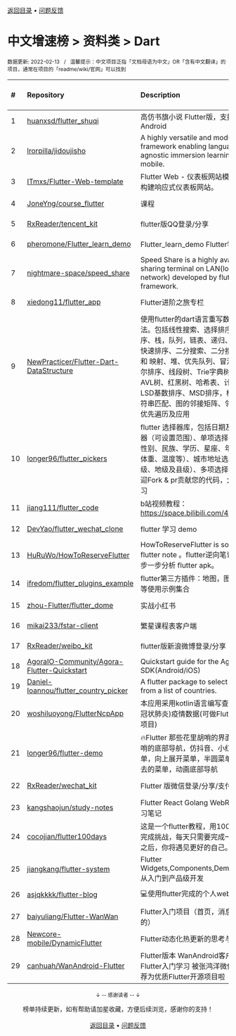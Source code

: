 <a href="https://gitee.com/GrowingGit/GitHub-Chinese-Top-Charts#github中文排行榜">返回目录</a> • <a href="/content/docs/feedback.md">问题反馈</a>

# 中文增速榜 > 资料类 > Dart
<sub>数据更新: 2022-02-13&nbsp;&nbsp;&nbsp;/&nbsp;&nbsp;&nbsp;温馨提示：中文项目泛指「文档母语为中文」OR「含有中文翻译」的项目，通常在项目的「readme/wiki/官网」可以找到</sub>

|#|Repository|Description|Stars|Average daily growth|Updated|
|:-|:-|:-|:-|:-|:-|
|1|[huanxsd/flutter_shuqi](https://github.com/huanxsd/flutter_shuqi)|高仿书旗小说 Flutter版，支持iOS、Android|2322|2|2021-12-03|
|2|[lrorpilla/jidoujisho](https://github.com/lrorpilla/jidoujisho)|A highly versatile and modular framework enabling language-agnostic immersion learning on mobile.|240|1|2022-02-05|
|3|[ITmxs/Flutter-Web-template](https://github.com/ITmxs/Flutter-Web-template)|Flutter Web - 仪表板网站模板教你如何构建响应式仪表板网站。|6|0|2022-02-09|
|4|[JoneYng/course_flutter](https://github.com/JoneYng/course_flutter)|课程|5|0|2021-12-23|
|5|[RxReader/tencent_kit](https://github.com/RxReader/tencent_kit)|flutter版QQ登录/分享|171|0|2022-02-10|
|6|[pheromone/Flutter_learn_demo](https://github.com/pheromone/Flutter_learn_demo)|Flutter_learn_demo  Flutter学习历程|107|0|2022-02-08|
|7|[nightmare-space/speed_share](https://github.com/nightmare-space/speed_share)|Speed Share is a highly available file sharing terminal on LAN(local area network) developed by flutter framework.|76|0|2022-01-07|
|8|[xiedong11/flutter_app](https://github.com/xiedong11/flutter_app)|Flutter进阶之旅专栏|76|0|2022-01-27|
|9|[NewPracticer/Flutter-Dart-DataStructure](https://github.com/NewPracticer/Flutter-Dart-DataStructure)|使用flutter的dart语言重写数据结构与算法。包括线性搜索、选择排序、插入排序、栈，队列，链表、递归、归并排序、快速排序、二分搜索、二分搜索树、集合 和 映射、堆、优先队列、冒泡排序、希尔排序、线段树、Trie字典树、并查集、AVL树、红黑树、哈希表、计数排序、LSD基数排序、MSD排序，桶排序、字符串匹配、图的邻接矩阵、邻接表，深度优先遍历及应用|64|0|2021-09-24|
|10|[longer96/flutter_pickers](https://github.com/longer96/flutter_pickers)|flutter 选择器库，包括日期及时间选择器（可设置范围）、单项选择器（可用于性别、民族、学历、星座、年龄、身高、体重、温度等）、城市地址选择器（分省级、地级及县级）、多项选择器等…… 欢迎Fork & pr贡献您的代码，大家共同学习|140|0|2022-02-03|
|11|[jiang111/flutter_code](https://github.com/jiang111/flutter_code)|b站视频教程： https://space.bilibili.com/480410119/ |250|0|2021-10-25|
|12|[DevYao/flutter_wechat_clone](https://github.com/DevYao/flutter_wechat_clone)|flutter 学习 demo|218|0|2021-09-24|
|13|[HuRuWo/HowToReserveFlutter](https://github.com/HuRuWo/HowToReserveFlutter)|HowToReserveFlutter is some  reverse flutter note 。flutter逆向笔记，如何一步一步分析 flutter apk。|14|0|2022-01-22|
|14|[ifredom/flutter_plugins_example](https://github.com/ifredom/flutter_plugins_example)|flutter第三方插件：地图，图表，蓝牙，等使用示例集合|7|0|2022-01-20|
|15|[zhou-Flutter/flutter_dome](https://github.com/zhou-Flutter/flutter_dome)|实战小红书|6|0|2021-10-31|
|16|[mikai233/fstar-client](https://github.com/mikai233/fstar-client)|繁星课程表客户端|16|0|2022-01-02|
|17|[RxReader/weibo_kit](https://github.com/RxReader/weibo_kit)|flutter版新浪微博登录/分享|82|0|2022-02-10|
|18|[AgoraIO-Community/Agora-Flutter-Quickstart](https://github.com/AgoraIO-Community/Agora-Flutter-Quickstart)|Quickstart guide for the Agora Flutter SDK(Android/iOS)|488|0|2021-10-14|
|19|[Daniel-Ioannou/flutter_country_picker](https://github.com/Daniel-Ioannou/flutter_country_picker)|A flutter package to select a country from a list of countries.|36|0|2022-02-01|
|20|[woshiluoyong/FlutterNcpApp](https://github.com/woshiluoyong/FlutterNcpApp)|本应用采用kotlin语言编写查看NCP(新型冠状肺炎)疫情数据(可做Flutter入门参考项目)|6|0|2021-08-16|
|21|[longer96/flutter-demo](https://github.com/longer96/flutter-demo)|🔥Flutter 那些花里胡哨的界面🔥，花里胡哨的底部导航，仿抖音、小红书底部菜单，向上展开菜单，半圆菜单，中间凹进去的菜单，动画底部导航|74|0|2021-10-14|
|22|[RxReader/wechat_kit](https://github.com/RxReader/wechat_kit)|Flutter 版微信登录/分享/支付 SDK|489|0|2022-02-10|
|23|[kangshaojun/study-notes](https://github.com/kangshaojun/study-notes)|Flutter React Golang WebRTC等技术学习笔记|6|0|2022-01-30|
|24|[cocojian/flutter100days](https://github.com/cocojian/flutter100days)|这是一个flutter教程，用100天的时间来完成挑战，每天只需要完成一课，100天之后，你将遇见更好的自己。|8|0|2021-11-24|
|25|[jiangkang/flutter-system](https://github.com/jiangkang/flutter-system)|Flutter Widgets,Components,Demos,Pages:从入门到产品级开发|23|0|2021-12-25|
|26|[asjqkkkk/flutter-blog](https://github.com/asjqkkkk/flutter-blog)|💻使用flutter完成的个人web博客.|46|0|2022-02-04|
|27|[baiyuliang/Flutter-WanWan](https://github.com/baiyuliang/Flutter-WanWan)|Flutter入门项目（首页，消息，圈子，我的）|13|0|2021-08-17|
|28|[Newcore-mobile/DynamicFlutter](https://github.com/Newcore-mobile/DynamicFlutter)|Flutter动态化热更新的思考与实践|147|0|2021-12-22|
|29|[canhuah/WanAndroid-Flutter](https://github.com/canhuah/WanAndroid-Flutter)|Flutter版本 WanAndroid客户端  适合Flutter入门学习 被张鸿洋微信公众号推荐为优质Flutter开源项目啦|609|0|2021-12-17|

<div align="center">
    <p><sub>↓ -- 感谢读者 -- ↓</sub></p>
    榜单持续更新，如有帮助请加星收藏，方便后续浏览，感谢你的支持！
</div>

<br/>

<div align="center"><a href="https://gitee.com/GrowingGit/GitHub-Chinese-Top-Charts#github中文排行榜">返回目录</a> • <a href="/content/docs/feedback.md">问题反馈</a></div>
